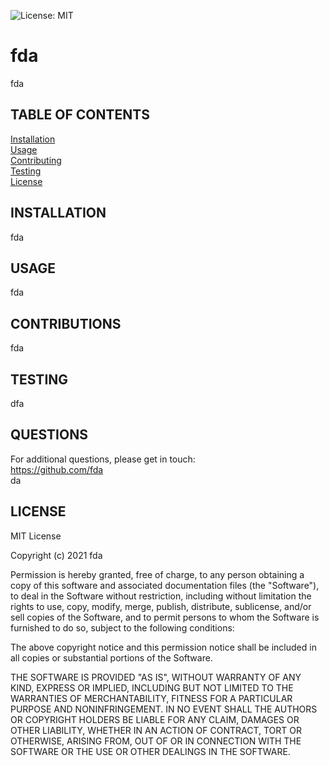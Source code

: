 ![License: MIT](https://img.shields.io/badge/License-MIT-yellow.svg)
# fda

fda

## TABLE OF CONTENTS

[Installation](#INSTALLATION)  
[Usage](#USAGE)  
[Contributing](#CONTRIBUTING)  
[Testing](#TESTING)  
[License](#LICENSE)  

## INSTALLATION <a name="INSTALLATION"></a>

fda
 
## USAGE <a name="USAGE"></a>

fda
 
## CONTRIBUTIONS <a name="CONSTRIBUTIONS"></a>

fda

## TESTING <a name="TESTING"></a>

dfa


## QUESTIONS <a name="QUESTIONS"></a>
For additional questions, please get in touch:  
https://github.com/fda  
da


## LICENSE
MIT License

Copyright (c) 2021 fda

Permission is hereby granted, free of charge, to any person obtaining a copy
of this software and associated documentation files (the "Software"), to deal
in the Software without restriction, including without limitation the rights
to use, copy, modify, merge, publish, distribute, sublicense, and/or sell
copies of the Software, and to permit persons to whom the Software is
furnished to do so, subject to the following conditions:

The above copyright notice and this permission notice shall be included in all
copies or substantial portions of the Software.

THE SOFTWARE IS PROVIDED "AS IS", WITHOUT WARRANTY OF ANY KIND, EXPRESS OR
IMPLIED, INCLUDING BUT NOT LIMITED TO THE WARRANTIES OF MERCHANTABILITY,
FITNESS FOR A PARTICULAR PURPOSE AND NONINFRINGEMENT. IN NO EVENT SHALL THE
AUTHORS OR COPYRIGHT HOLDERS BE LIABLE FOR ANY CLAIM, DAMAGES OR OTHER
LIABILITY, WHETHER IN AN ACTION OF CONTRACT, TORT OR OTHERWISE, ARISING FROM,
OUT OF OR IN CONNECTION WITH THE SOFTWARE OR THE USE OR OTHER DEALINGS IN THE
SOFTWARE.